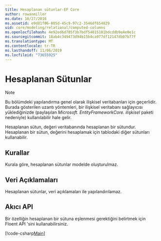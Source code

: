 ```yaml
---
title: Hesaplanan sütunlar-EF Core
author: rowanmiller
ms.date: 10/27/2016
ms.assetid: e9d81f06-805d-45c9-97c2-3546df654829
uid: core/modeling/relational/computed-columns
ms.openlocfilehash: 4e92ed6d785f3b7bdf54015101bdcddb9e4e0e1c
ms.sourcegitcommit: 18ab4c349473d94b15b4ca977df12147db07b77f
ms.translationtype: MT
ms.contentlocale: tr-TR
ms.lasthandoff: 11/06/2019
ms.locfileid: "73655925"
---
```

# <a name="computed-columns"></a>Hesaplanan Sütunlar

> [!NOTE]  
> Bu bölümdeki yapılandırma genel olarak ilişkisel veritabanları için geçerlidir. Burada gösterilen uzantı yöntemleri, bir ilişkisel veritabanı sağlayıcısı yüklediğinizde (paylaşılan *Microsoft. EntityFrameworkCore. ilişkisel* paketi nedeniyle) kullanılabilir hale gelir.

Hesaplanan sütun, değeri veritabanında hesaplanan bir sütundur. Hesaplanan bir sütun, değerini hesaplamak için tablodaki diğer sütunları kullanabilir.

## <a name="conventions"></a>Kurallar

Kurala göre, hesaplanan sütunlar modelde oluşturulmaz.

## <a name="data-annotations"></a>Veri Açıklamaları

Hesaplanan sütunlar, veri açıklamaları ile yapılandırılamaz.

## <a name="fluent-api"></a>Akıcı API

Bir özelliğin hesaplanan bir sütuna eşlenmesi gerektiğini belirtmek için Floent API 'sini kullanabilirsiniz.

[!code-csharp[Main](../../../../samples/core/Modeling/FluentAPI/Relational/ComputedColumn.cs?name=ComputedColumn&highlight=9)]
